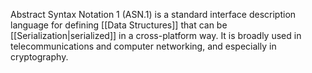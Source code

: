 Abstract Syntax Notation 1 (ASN.1) is a standard interface description language for defining [[Data Structures]] that can be [[Serialization|serialized]] in a cross-platform way. It is broadly used in telecommunications and computer networking, and especially in cryptography.